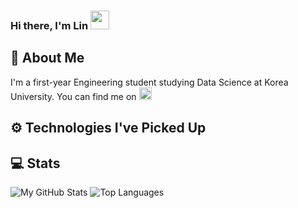 ### Hi there, I'm Lin <img src="https://raw.githubusercontent.com/MartinHeinz/MartinHeinz/master/wave.gif" width="30px">

<!--
**piaoruilin/piaoruilin** is a ✨ _special_ ✨ repository because its `README.md` (this file) appears on your GitHub profile.

Here are some ideas to get you started:
-->

## 🐯 **About Me**
I'm a first-year Engineering student studying Data Science at Korea University. You can find me on <img src="https://cdn-icons-png.flaticon.com/512/38/38669.png" width="20px">

## ⚙️ **Technologies I've Picked Up**


## 💻 **Stats**
![My GitHub Stats](https://github-readme-stats.vercel.app/api?username=piaoruilin&theme=dracula&show_icons=true)
![Top Languages](https://github-readme-stats.vercel.app/api/top-langs/?username=piaoruilin&theme=dracula)
